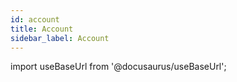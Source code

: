 ```yaml
---
id: account
title: Account
sidebar_label: Account
---
```


import useBaseUrl from '@docusaurus/useBaseUrl';



